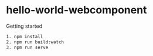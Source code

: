 # hello-world-webcomponent

Getting started

```sh
1. npm install
2. npm run build:watch
3. npm run serve
```
